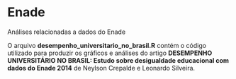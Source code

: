 # Enade
Análises relacionadas a dados do Enade

O arquivo **desempenho_universitario_no_brasil.R** contém o código utilizado para produzir os gráficos e análises do artigo **DESEMPENHO UNIVERSITÁRIO NO BRASIL: Estudo sobre desigualdade educacional com dados do Enade 2014** de Neylson Crepalde e Leonardo Silveira.

